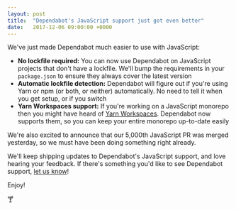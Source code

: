 ```yaml
---
layout: post
title:  "Dependabot's JavaScript support just got even better"
date:   2017-12-06 09:00:00 +0000
---
```


We've just made Dependabot much easier to use with JavaScript:

- **No lockfile required:** You can now use Dependabot on JavaScript projects
  that don't have a lockfile. We'll bump the requirements in your `package.json`
  to ensure they always cover the latest version
- **Automatic lockfile detection:** Dependabot will figure out if you're using
  Yarn or npm (or both, or neither) automatically. No need to tell it when you
  get setup, or if you switch
- **Yarn Workspaces support:** If you're working on a JavaScript monorepo then
  you might have heard of [Yarn Workspaces][yarn-workspaces]. Dependabot now
  supports them, so you can keep your entire monorepo up-to-date easily

We're also excited to announce that our 5,000th JavaScript PR was merged
yesterday, so we must have been doing something right already.

We'll keep shipping updates to Dependabot's JavaScript support, and love hearing
your feedback. If there's something you'd like to see Dependabot support,
[let us know][feedback-link]!

Enjoy!

🍸

[yarn-workspaces]: https://yarnpkg.com/blog/2017/08/02/introducing-workspaces/
[feedback-link]: https://github.com/dependabot/feedback
